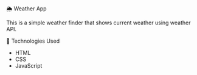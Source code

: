  🌦️ Weather App

This is a simple weather finder that shows current weather using weather API.

🔧 Technologies Used
- HTML
- CSS
- JavaScript
